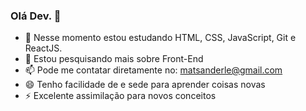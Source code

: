 ### Olá Dev. 👋

- 🌱 Nesse momento estou estudando HTML, CSS, JavaScript, Git e ReactJS.
- 🤔 Estou pesquisando mais sobre Front-End
- 📫 Pode me contatar diretamente no: matsanderle@gmail.com
- 😄 Tenho facilidade de e sede para aprender coisas novas
- ⚡ Excelente assimilação para novos conceitos

